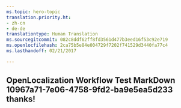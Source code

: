 ```yaml
---
ms.topic: hero-topic
translation.priority.ht:
- zh-cn
- de-de
translationtype: Human Translation
ms.sourcegitcommit: 082c8ddf62ff8fd3561d477b3eed16f53c92e719
ms.openlocfilehash: 2ca75b5e84e004729f7202f741529d3440fa77c4
ms.lasthandoff: 02/21/2017

---
```

## OpenLocalization Workflow Test MarkDown 10967a71-7e06-4758-9fd2-ba9e5ea5d233 thanks!

